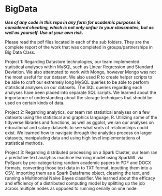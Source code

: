 # BigData

<b><i>Use of any code in this repo in any form for academic purposes is considered cheating, which is not only unfair to your classmates, but as well as yourself. Use at your own risk.</i></b>

Please read the pdf files located in each of the sub folders. They are the complete report of the work that was completed in groups/partnerships in Big Data Class.

Project 1: Regarding Datastore technologies, our team implemented statistical analyses within MySQL such as Linear Regression and Standard Deviation. We also attempted to work with Mongo, however Mongo was not the most useful for our dataset. We also used R to create helper scripts to be able to craft our extremely long MySQL queries to be able to perform statistical analyses on our datasets. The SQL queries regarding each analyses have been placed into separate SQL scripts. We learned about the importance of understanding about the storage techniques that should be used on certain kinds of data.

Project 2: Regarding analytics, our team ran statistical analyses on a few datasets using the statistical and graphics language, R. Utilizing some of the tidyverse libraries and functions, as well as ggplot, we ran our analyses on educational and salary datasets to see what sorts of relationships could exist. We learned how to navigate through the analytics process on larger datasets, manipulating data and using high level implementations of statistical methods. 

Project 3: Regarding distributed processing on a Spark Cluster, our team ran a predictive text analytics machine learning model using SparkML via PySpark by pre-categorizing random academic papers in PDF and DOCX formats, converting those text data in to TXT format, inputting them into a CSV, importing them as a Spark Dataframe object, cleaning the text, and running a Multinomial Naive Bayes classifier. We learned about the efficacy and efficiency of a distributed computing model by splitting up the job across multiple nodes as opposed to running serially on one node.
